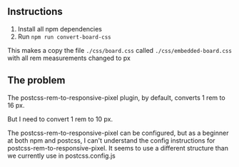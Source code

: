 ## Instructions

1. Install all npm dependencies
2. Run `npm run convert-board-css`

This makes a copy the file `./css/board.css` called `./css/embedded-board.css` with all rem measurements changed to px

## The problem

The postcss-rem-to-responsive-pixel plugin, by default, converts 1 rem to 16 px.

But I need to convert 1 rem to 10 px.

The postcss-rem-to-responsive-pixel can be configured, but as a beginner at both npm and postcss, I can't understand the config instructions for postcss-rem-to-responsive-pixel. It seems to use a different structure than we currently use in postcss.config.js

